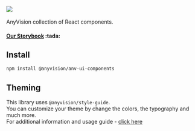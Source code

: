 
<p>
  <img src="https://zeroheight.s3-eu-west-1.amazonaws.com/zeroheight-huddle/logos/26926/26605/logo.png?X-Amz-Algorithm=AWS4-HMAC-SHA256&X-Amz-Credential=AKIAJXTVUC4XZENV3LPQ%2F20200422%2Feu-west-1%2Fs3%2Faws4_request&X-Amz-Date=20200422T125549Z&X-Amz-Expires=86400&X-Amz-SignedHeaders=host&X-Amz-Signature=baae953bf7820d55cf2ec1585977a38dff48b6e561db746f85d83e750678903e">

  </br>
  </br>
  <span>
    AnyVision collection of React components.
  </span>

</p>

<h4>
  <a href="http://52.210.160.176/">Our Storybook</a> :tada:
</h4>

## Install
```bash
npm install @anyvision/anv-ui-components
```
## Theming
This library uses `@anyvision/style-guide`.
</br>
You can customize your theme by change the colors, the typography and much more.
</br>
For additional information and usage guide - [click here](https://github.com/AnyVisionltd/anv-ui-style-guide)
